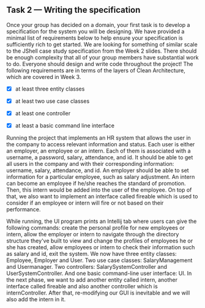 ## Task 2 — Writing the specification

Once your group has decided on a domain, your first task is to develop a specification for the system you will be designing. We have provided a minimal list of requirements below to help ensure your specification is sufficiently rich to get started. We are looking for something of similar scale to the JShell case study specification from the Week 2 slides. There should be enough complexity that all of your group members have substantial work to do. Everyone should design and write code throughout the project! The following requirements are in terms of the layers of Clean Architecture, which are covered in Week 3.

- [x] at least three entity classes
- [x] at least two use case classes
- [x] at least one controller
- [x] at least a basic command line interface


Running the project that implements an HR system that allows the user in the company to access relevant information and status. Each user is either an employer, an employee or an intern. Each of them is associated with a username, a password, salary, attendance, and id. It should be able to get all users in the company and with their corresponding information: username, salary, attendance, and id. An employer should be able to set information for a particular employee, such as salary adjustment.  An intern can become an employee if he/she reaches the standard of promotion. Then, this intern would be added into the user of the employee. On top of that, we also want to implement an interface called fireable which is used to consider if an employee or intern will fire or not based on their performance.

While running, the UI program prints an Intellij tab where users can give the following commands: create the personal profile for new employees or intern, allow the employer or intern to navigate through the directory structure they've built to view and change the profiles of employees he or she has created, allow employees or intern to check their information such as salary and id, exit the system. We now have three entity classes: Employee, Employer and User. Two use case classes: SalaryManagement and Usermanager. Two controllers: SalarySystemController and UserSystemController. And one basic command-line user interface: UI. In the next phase, we want to add another entity called intern, another interface called fireable and also another controller which is internController. After that, re-modifying our GUI is inevitable and we will also add the intern in it.
